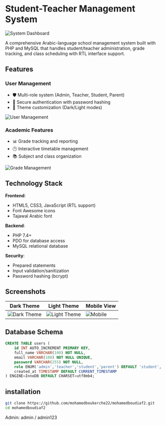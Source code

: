 # Student-Teacher Management System

![System Dashboard](https://via.placeholder.com/800x400?text=School+Management+Dashboard)

A comprehensive Arabic-language school management system built with PHP and MySQL that handles student/teacher administration, grade tracking, and class scheduling with RTL interface support.

## Features

### User Management
- 🛡️ Multi-role system (Admin, Teacher, Student, Parent)
- 🔐 Secure authentication with password hashing
- 🎨 Theme customization (Dark/Light modes)

![User Management](https://via.placeholder.com/800x400?text=User+Management+Interface)

### Academic Features
- 📊 Grade tracking and reporting
- 🕒 Interactive timetable management
- 📚 Subject and class organization

![Grade Management](https://via.placeholder.com/800x400?text=Grade+Management+View)

## Technology Stack

**Frontend**:
- HTML5, CSS3, JavaScript (RTL support)
- Font Awesome icons
- Tajawal Arabic font

**Backend**:
- PHP 7.4+
- PDO for database access
- MySQL relational database

**Security**:
- Prepared statements
- Input validation/sanitization
- Password hashing (bcrypt)

## Screenshots

| Dark Theme | Light Theme | Mobile View |
|------------|-------------|-------------|
| ![Dark Theme](https://via.placeholder.com/300x200?text=Dark+Theme) | ![Light Theme](https://via.placeholder.com/300x200?text=Light+Theme) | ![Mobile](https://via.placeholder.com/300x200?text=Mobile+View) |

## Database Schema

```sql
CREATE TABLE users (
    id INT AUTO_INCREMENT PRIMARY KEY,
    full_name VARCHAR(100) NOT NULL,
    email VARCHAR(100) NOT NULL UNIQUE,
    password VARCHAR(255) NOT NULL,
    role ENUM('admin','teacher','student','parent') DEFAULT 'student',
    created_at TIMESTAMP DEFAULT CURRENT_TIMESTAMP
) ENGINE=InnoDB DEFAULT CHARSET=utf8mb4;
```





## installation
```bash
git clone https://github.com/mohamedboukerche22/mohamedboudiaf2.git
cd mohamedboudiaf2
```
Admin: admin / admin123
